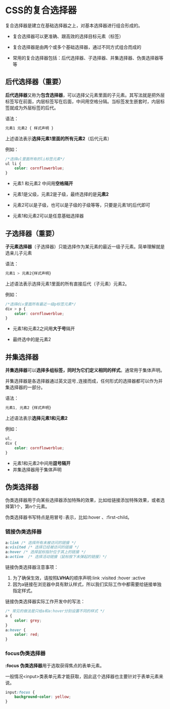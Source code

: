 # CSS的复合选择器

复合选择器是建立在基础选择器之上，对基本选择器进行组合形成的。

- 复合选择器可以更准确、跟高效的选择目标元素（标签）

- 复合选择器是由两个或多个基础选择器，通过不同方式组合而成的

- 常用的复合选择器包括：后代选择器、子选择器、并集选择器、伪类选择器等等

## 后代选择器（重要）

**后代选择器**又称为**包含选择器**，可以选择父元素里面的子元素。其写法就是把外层标签写在前面，内层标签写在后面，中间用空格分隔。当标签发生嵌套时，内层标签就成为外层标签的后代。

语法：

```css
元素1 元素2 { 样式声明 }
```

上述语法表示**选择元素1里面的所有元素2**（后代元素）

例如：

```css
/*选择ul里面所有的li标签元素*/
ul li {
    color: cornflowerblue;
}
```

- 元素1 和元素2 中间用**空格隔开**

- 元素1是父级，元素2是子级，最终选择的是**元素2**

- 元素2可以是子级，也可以是子级的子级等等，只要是元素1的后代即可

- 元素1和元素2可以是任意基础选择器

## 子选择器（重要）

**子元素选择器**（子选择器）只能选择作为某元素的最近一级子元素。简单理解就是选亲儿子元素

语法：

```css
元素1 > 元素2{样式声明}
```

上述语法表示选择元素1里面的所有直接后代（子元素）元素2。

例如：

```css
/*选择div里面所有最近一级p标签元素*/
div > p {
    color: cornflowerblue;
}
```

- 元素1和元素2之间用**大于号**隔开

- 最终选中的是元素2

## 并集选择器

**并集选择器**可以**选择多组标签，同时为它们定义相同的样式**。通常用于集体声明。

并集选择器是各选择器通过英文逗号`,`连接而成，任何形式的选择器都可以作为并集选择器的一部分。

语法：

```css
元素1, 元素2 {样式声明}
```

上述语法表示**选择元素1和元素2**

例如：

```css
ul,
div {
    color: cornflowerblue;
}
```

- 元素1和元素2中间用**逗号隔开**
- 并集选择器用于集体声明

## 伪类选择器

伪类选择器用于向某些选择器添加特殊的效果，比如给链接添加特殊效果，或者选择第1个，第n个元素。

伪类选择器书写特点是用冒号`:`表示，比如:hover 、:first-child。

### 链接伪类选择器

```css
a:link /* 选择所有未被访问的链接 */
a:visited /* 选择已经被访问的链接 */
a:hover /* 选择鼠标指针位于其上的链接 */
a:active  /* 选择活动链接（鼠标按下未弹起的链接）*/
```

链接伪类选择器注意事项：

1. 为了确保生效，请按照**LVHA**的顺序声明:link :visited :hover :active
2. 因为a链接在浏览器中具有默认样式，所以我们实际工作中都需要给链接单独指定样式。

链接伪类选择器实际工作开发中的写法：

```css
/* 常见的做法是只给a和a:hover分别设置不同的样式 */
a {
    color: grey;
}
a:hover {
    color: red;
}
```

### focus伪类选择器

**:focus 伪类选择器**用于选取获得焦点的表单元素。

一般情况\<input>类表单元素才能获取，因此这个选择器也主要针对于表单元素来说。

```css
input:focus {
    background-color: yellow;
}
```
